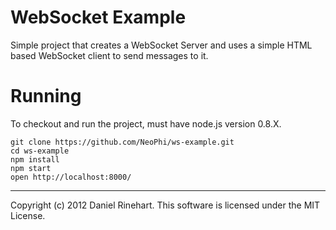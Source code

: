 # WebSocket Example #

Simple project that creates a WebSocket Server and uses a simple HTML based WebSocket client to send messages to it.

# Running #

To checkout and run the project, must have node.js version 0.8.X.

    git clone https://github.com/NeoPhi/ws-example.git
    cd ws-example
    npm install
    npm start
    open http://localhost:8000/

----
Copyright (c) 2012 Daniel Rinehart. This software is licensed under the MIT License.
